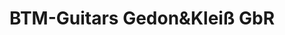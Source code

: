 ---
title: "BTM-Guitars Gedon&Kleiß GbR"
url: /nuernberg/btm-guitars-gedonundkleiss-gbr/
shop: Instrumente
---